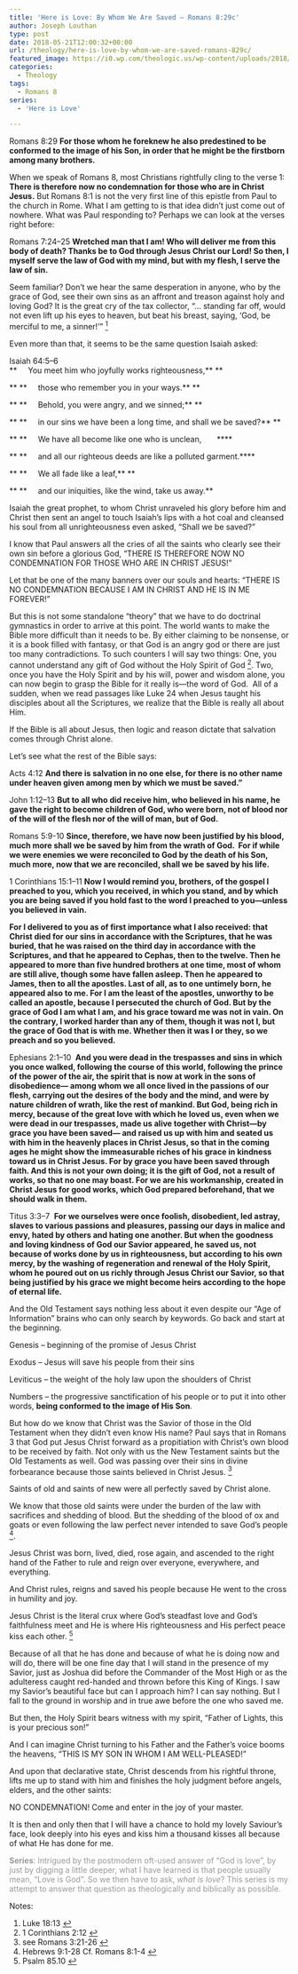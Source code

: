 ```yaml
---
title: 'Here is Love: By Whom We Are Saved – Romans 8:29c'
author: Joseph Louthan
type: post
date: 2018-05-21T12:00:32+00:00
url: /theology/here-is-love-by-whom-we-are-saved-romans-829c/
featured_image: https://i0.wp.com/theologic.us/wp-content/uploads/2018/05/Agincourt.jpg?resize=825%2C510
categories:
  - Theology
tags:
  - Romans 8
series:
  - 'Here is Love'

---
```

<span style="font-weight: 400;">Romans 8:29</span> **For those whom he foreknew he also predestined to be conformed to the image of his Son, in order that he might be the firstborn among many brothers.** 

<span style="font-weight: 400;">When we speak of Romans 8, most Christians rightfully cling to the verse 1: </span>**There is therefore now no condemnation for those who are in Christ Jesus.** <span style="font-weight: 400;">But Romans 8:1 is not the very first line of this epistle from Paul to the church in Rome. What I am getting to is that idea didn’t just come out of nowhere. What was Paul responding to? Perhaps we can look at the verses right before:</span>

<span style="font-weight: 400;">Romans 7:24–25 </span>**Wretched man that I am! Who will deliver me from this body of death? Thanks be to God through Jesus Christ our Lord! So then, I myself serve the law of God with my mind, but with my flesh, I serve the law of sin.**

<span style="font-weight: 400;">Seem familiar? Don’t we hear the same desperation in anyone, who by the grace of God, see their own sins as an affront and treason against holy and loving God? It is the great cry of the tax collector, “&#8230; standing far off, would not even lift up his eyes to heaven, but beat his breast, saying, ‘God, be merciful to me, a sinner!’” <a class="simple-footnote" title="Luke 18:13" id="return-note-3320-1" href="#note-3320-1"><sup>1</sup></a></span>

<span style="font-weight: 400;">Even more than that, it seems to be the same question Isaiah asked:</span>

<span style="font-weight: 400;">Isaiah 64:5–6 </span><span style="font-weight: 400;"><br /> </span> **     You meet him who joyfully works righteousness,** **
  
**  **     those who remember you in your ways.** **
  
**  **     Behold, you were angry, and we sinned;** **
  
**  **     in our sins we have been a long time, and shall we be saved?** **
  
**  **     We have all become like one who is unclean,       ****
  
**  **     and all our righteous deeds are like a polluted garment.****
  
**  **     We all fade like a leaf,** **
  
**  **     and our iniquities, like the wind, take us away.**

<span style="font-weight: 400;">Isaiah the great prophet, to whom Christ unraveled his glory before him and Christ then sent an angel to touch Isaiah’s lips with a hot coal and cleansed his soul from all unrighteousness even asked, “Shall we be saved?”</span>

<span style="font-weight: 400;">I know that Paul answers all the cries of all the saints who clearly see their own sin before a glorious God, “THERE IS THEREFORE NOW NO CONDEMNATION FOR THOSE WHO ARE IN CHRIST JESUS!”</span>

<span style="font-weight: 400;">Let that be one of the many banners over our souls and hearts: “THERE IS NO CONDEMNATION BECAUSE I AM IN CHRIST AND HE IS IN ME FOREVER!”</span>

<span style="font-weight: 400;">But this is not some standalone “theory” that we have to do doctrinal gymnastics in order to arrive at this point. The world wants to make the Bible more difficult than it needs to be. By either claiming to be nonsense, or it is a book filled with fantasy, or that God is an angry god or there are just too many contradictions. To such counters I will say two things: One, you cannot understand any gift of God without the Holy Spirit of God <a class="simple-footnote" title="1 Corinthians 2:12" id="return-note-3320-2" href="#note-3320-2"><sup>2</sup></a>. Two, once you have the Holy Spirit and by his will, power and wisdom alone, you can now begin to grasp the Bible for it really is—the word of God.  All of a sudden, when we read passages like Luke 24 when Jesus taught his disciples about all the Scriptures, we realize that the Bible is really all about Him.</span>

<span style="font-weight: 400;">If the Bible is all about Jesus, then logic and reason dictate that salvation comes through Christ alone.</span>

<span style="font-weight: 400;">Let’s see what the rest of the Bible says:</span>

<span style="font-weight: 400;">Acts 4:12 </span>**And there is salvation in no one else, for there is no other name under heaven given among men by which we must be saved.”**

<span style="font-weight: 400;">John 1:12–13 </span>**But to all who did receive him, who believed in his name, he gave the right to become children of God, who were born, not of blood nor of the will of the flesh nor of the will of man, but of God.**

<span style="font-weight: 400;">Romans 5:9-10 </span>**Since, therefore, we have now been justified by his blood, much more shall we be saved by him from the wrath of God.  For if while we were enemies we were reconciled to God by the death of his Son, much more, now that we are reconciled, shall we be saved by his life.**

<span style="font-weight: 400;">1 Corinthians 15:1–11 </span>**Now I would remind you, brothers, of the gospel I preached to you, which you received, in which you stand, and by which you are being saved if you hold fast to the word I preached to you—unless you believed in vain.** 

**For I delivered to you as of first importance what I also received: that Christ died for our sins in accordance with the Scriptures, that he was buried, that he was raised on the third day in accordance with the Scriptures, and that he appeared to Cephas, then to the twelve. Then he appeared to more than five hundred brothers at one time, most of whom are still alive, though some have fallen asleep. Then he appeared to James, then to all the apostles. Last of all, as to one untimely born, he appeared also to me. For I am the least of the apostles, unworthy to be called an apostle, because I persecuted the church of God. But by the grace of God I am what I am, and his grace toward me was not in vain. On the contrary, I worked harder than any of them, though it was not I, but the grace of God that is with me. Whether then it was I or they, so we preach and so you believed.** 

<span style="font-weight: 400;">Ephesians 2:1–10  </span>**And you were dead in the trespasses and sins in which you once walked, following the course of this world, following the prince of the power of the air, the spirit that is now at work in the sons of disobedience— among whom we all once lived in the passions of our flesh, carrying out the desires of the body and the mind, and were by nature children of wrath, like the rest of mankind. But God, being rich in mercy, because of the great love with which he loved us, even when we were dead in our trespasses, made us alive together with Christ—by grace you have been saved— and raised us up with him and seated us with him in the heavenly places in Christ Jesus, so that in the coming ages he might show the immeasurable riches of his grace in kindness toward us in Christ Jesus. For by grace you have been saved through faith. And this is not your own doing; it is the gift of God, not a result of works, so that no one may boast. For we are his workmanship, created in Christ Jesus for good works, which God prepared beforehand, that we should walk in them.**

<span style="font-weight: 400;">Titus 3:3–7  </span>**For we ourselves were once foolish, disobedient, led astray, slaves to various passions and pleasures, passing our days in malice and envy, hated by others and hating one another. But when the goodness and loving kindness of God our Savior appeared, he saved us, not because of works done by us in righteousness, but according to his own mercy, by the washing of regeneration and renewal of the Holy Spirit, whom he poured out on us richly through Jesus Christ our Savior, so that being justified by his grace we might become heirs according to the hope of eternal life.**

<span style="font-weight: 400;">And the Old Testament says nothing less about it even despite our “Age of Information” brains who can only search by keywords. Go back and start at the beginning.</span>

<span style="font-weight: 400;">Genesis &#8211; beginning of the promise of Jesus Christ</span>

<span style="font-weight: 400;">Exodus &#8211; Jesus will save his people from their sins</span>

<span style="font-weight: 400;">Leviticus &#8211; the weight of the holy law upon the shoulders of Christ</span>

<span style="font-weight: 400;">Numbers &#8211; the progressive sanctification of his people or to put it into other words, <strong>being conformed to the image of His Son</strong>.</span>

<span style="font-weight: 400;">But how do we know that Christ was the Savior of those in the Old Testament when they didn&#8217;t even know His name? Paul says that in Romans 3 that God put Jesus Christ forward as a propitiation with Christ’s own blood to be received by faith. Not only with us the New Testament saints but the Old Testaments as well. God was passing over their sins in divine forbearance because those saints believed in Christ Jesus. <a class="simple-footnote" title="see Romans 3:21-26" id="return-note-3320-3" href="#note-3320-3"><sup>3</sup></a></span>

<span style="font-weight: 400;">Saints of old and saints of new were all perfectly saved by Christ alone.</span>

<span style="font-weight: 400;">We know that those old saints were under the burden of the law with sacrifices and shedding of blood. But the shedding of the blood of ox and goats or even following the law perfect never intended to save God’s people <a class="simple-footnote" title="Hebrews 9:1-28 Cf. Romans 8:1-4" id="return-note-3320-4" href="#note-3320-4"><sup>4</sup></a>.</span>

<span style="font-weight: 400;">Jesus Christ was born, lived, died, rose again, and ascended to the right hand of the Father to rule and reign over everyone, everywhere, and everything.</span>

<span style="font-weight: 400;">And Christ rules, reigns and saved his people because He went to the cross in humility and joy.</span>

<span style="font-weight: 400;">Jesus Christ is the literal crux where God’s steadfast love and God’s faithfulness meet and He is where His righteousness and His perfect peace kiss each other. <a class="simple-footnote" title="Psalm 85.10" id="return-note-3320-5" href="#note-3320-5"><sup>5</sup></a></span>

<span style="font-weight: 400;">Because of all that he has done and because of what he is doing now and will do, there will be one fine day that I will stand in the presence of my Savior, just as Joshua did before the Commander of the Most High or as the adulteress caught red-handed and thrown before this King of Kings. I saw my Savior’s beautiful face but can I approach him? I can say nothing. But I fall to the ground in worship and in true awe before the one who saved me.</span>

<span style="font-weight: 400;">But then, the Holy Spirit bears witness with my spirit, “Father of Lights, this is your precious son!”</span>

<span style="font-weight: 400;">And I can imagine Christ turning to his Father and the Father’s voice booms the heavens, “THIS IS MY SON IN WHOM I AM WELL-PLEASED!”</span>

<span style="font-weight: 400;">And upon that declarative state, Christ descends from his rightful throne, lifts me up to stand with him and finishes the holy judgment before angels, elders, and the other saints:</span>

<span style="font-weight: 400;">NO CONDEMNATION! Come and enter in the joy of your master.</span>

<span style="font-weight: 400;">It is then and only then that I will have a chance to hold my lovely Saviour’s face, look deeply into his eyes and kiss him a thousand kisses all because of what He has done for me.</span>

<span style="color: #999999;"><b>Series</b><span style="font-weight: 400;">: Intrigued by the postmodern oft-used answer of “God is love”, by just by digging a little deeper, what I have learned is that people usually mean, “Love is God”. So we then have to ask, </span><i><span style="font-weight: 400;">what is love</span></i><span style="font-weight: 400;">? This series is my attempt to answer that question as theologically and biblically as possible.</span></span>

<div class="simple-footnotes">
  <p class="notes">
    Notes:
  </p>
  
  <ol>
    <li id="note-3320-1">
      Luke 18:13 <a href="#return-note-3320-1">&#8617;</a>
    </li>
    <li id="note-3320-2">
      1 Corinthians 2:12 <a href="#return-note-3320-2">&#8617;</a>
    </li>
    <li id="note-3320-3">
      see Romans 3:21-26 <a href="#return-note-3320-3">&#8617;</a>
    </li>
    <li id="note-3320-4">
      Hebrews 9:1-28 Cf. Romans 8:1-4 <a href="#return-note-3320-4">&#8617;</a>
    </li>
    <li id="note-3320-5">
      Psalm 85.10 <a href="#return-note-3320-5">&#8617;</a>
    </li>
  </ol>
</div>